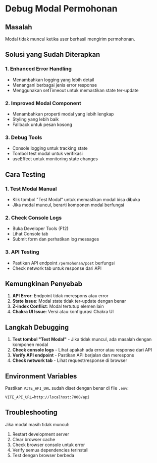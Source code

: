 # Debug Modal Permohonan

## Masalah

Modal tidak muncul ketika user berhasil mengirim permohonan.

## Solusi yang Sudah Diterapkan

### 1. Enhanced Error Handling

- Menambahkan logging yang lebih detail
- Menangani berbagai jenis error response
- Menggunakan setTimeout untuk memastikan state ter-update

### 2. Improved Modal Component

- Menambahkan properti modal yang lebih lengkap
- Styling yang lebih baik
- Fallback untuk pesan kosong

### 3. Debug Tools

- Console logging untuk tracking state
- Tombol test modal untuk verifikasi
- useEffect untuk monitoring state changes

## Cara Testing

### 1. Test Modal Manual

- Klik tombol "Test Modal" untuk memastikan modal bisa dibuka
- Jika modal muncul, berarti komponen modal berfungsi

### 2. Check Console Logs

- Buka Developer Tools (F12)
- Lihat Console tab
- Submit form dan perhatikan log messages

### 3. API Testing

- Pastikan API endpoint `/permohonan/post` berfungsi
- Check network tab untuk response dari API

## Kemungkinan Penyebab

1. **API Error**: Endpoint tidak merespons atau error
2. **State Issue**: Modal state tidak ter-update dengan benar
3. **Z-index Conflict**: Modal tertutup elemen lain
4. **Chakra UI Issue**: Versi atau konfigurasi Chakra UI

## Langkah Debugging

1. **Test tombol "Test Modal"** - Jika tidak muncul, ada masalah dengan komponen modal
2. **Check console logs** - Lihat apakah ada error atau response dari API
3. **Verify API endpoint** - Pastikan API berjalan dan merespons
4. **Check network tab** - Lihat request/response di browser

## Environment Variables

Pastikan `VITE_API_URL` sudah diset dengan benar di file `.env`:

```
VITE_API_URL=http://localhost:7000/api
```

## Troubleshooting

Jika modal masih tidak muncul:

1. Restart development server
2. Clear browser cache
3. Check browser console untuk error
4. Verify semua dependencies terinstall
5. Test dengan browser berbeda

